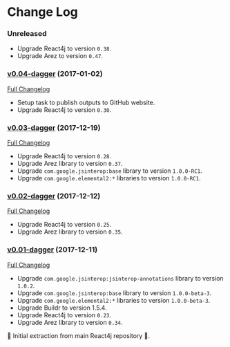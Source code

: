 # Change Log

### Unreleased

* Upgrade React4j to version `0.38`.
* Upgrade Arez to version `0.47`.

### [v0.04-dagger](https://github.com/react4j/react4j-todomvc/tree/v0.04-dagger) (2017-01-02)
[Full Changelog](https://github.com/react4j/react4j-todomvc/compare/v0.03-dagger...v0.04-dagger)

* Setup task to publish outputs to GitHub website.
* Upgrade React4j to version `0.30`.

### [v0.03-dagger](https://github.com/react4j/react4j-todomvc/tree/v0.03-dagger) (2017-12-19)
[Full Changelog](https://github.com/react4j/react4j-todomvc/compare/v0.02-dagger...v0.03-dagger)

* Upgrade React4j to version `0.28`.
* Upgrade Arez library to version `0.37`.
* Upgrade `com.google.jsinterop:base` library to version `1.0.0-RC1`.
* Upgrade `com.google.elemental2:*` libraries to version `1.0.0-RC1`.

### [v0.02-dagger](https://github.com/react4j/react4j-todomvc/tree/v0.02-dagger) (2017-12-12)
[Full Changelog](https://github.com/react4j/react4j-todomvc/compare/v0.01-dagger...v0.02-dagger)

* Upgrade React4j to version `0.25`.
* Upgrade Arez library to version `0.35`.

### [v0.01-dagger](https://github.com/react4j/react4j-todomvc/tree/v0.01-dagger) (2017-12-11)
[Full Changelog](https://github.com/react4j/react4j-todomvc/compare/8456d4533be6b79c4a5b5b1540c9ce6d8a2c7b5d...v0.01-dagger)

* Upgrade `com.google.jsinterop:jsinterop-annotations` library to version `1.0.2`.
* Upgrade `com.google.jsinterop:base` library to version `1.0.0-beta-3`.
* Upgrade `com.google.elemental2:*` libraries to version `1.0.0-beta-3`.
* Upgrade Buildr to version 1.5.4.
* Upgrade React4j to version `0.23`.
* Upgrade Arez library to version `0.34`.

 ‎🎉	Initial extraction from main React4j repository ‎🎉.
